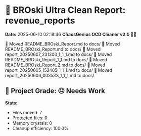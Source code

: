 # 🧹 BROski Ultra Clean Report: revenue_reports
**Date:** 2025-06-10 02:18:46
**ChaosGenius OCD Cleaner v2.0** 🧠💜

📁 Moved README_BROski_Report.md to docs/
📁 Moved README_BROski_Report.md to docs/
📁 Moved report_20250607_231303_1_1_1.md to docs/
📁 Moved README_BROski_Report_1_1.md to docs/
📁 Moved README_BROski_Report_2.md to docs/
📁 Moved report_20250605_152405_1_1_1.md to docs/
📁 Moved report_20250606_003533_1_1_1.md to docs/

## 🧠 Project Grade: 😐 Needs Work
**Stats:**
- Files moved: 7
- Protected files: 0
- Memory crystals: 0
- Cleanup efficiency: 100.0%